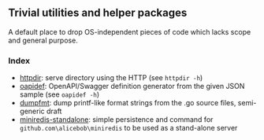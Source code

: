 ##  Trivial utilities and helper packages

A default place to drop OS-independent pieces of code which lacks scope and general purpose.

### Index

* [httpdir](cmd/httpdir): serve directory using the HTTP (see `httpdir -h`)
* [oapidef](cmd/oapidef): OpenAPI/Swagger definition generator from the given JSON sample (see `oapidef -h`)
* [dumpfmt](cmd/dumpfmt): dump printf-like format strings from the .go source files, semi-generic draft
* [miniredis-standalone](cmd/miniredis): simple persistence and command for `github.com\alicebob\miniredis` to be used as a stand-alone server
